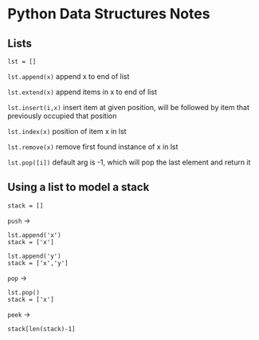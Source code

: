 Python Data Structures Notes
============================

Lists
-----

`lst = []`

`lst.append(x)` append x to end of list

`lst.extend(x)` append items in x to end of list

`lst.insert(i,x)` insert item at given position, will be followed by item that previously occupied that position

`lst.index(x)` position of item x in lst

`lst.remove(x)` remove first found instance of x in lst

`lst.pop([i])` default arg is -1, which will pop the last element and return it

Using a list to model a stack
-----------------------------
```
stack = []
```

`push` ->
```
lst.append('x')
stack = ['x']

lst.append('y')
stack = ['x','y']

```

`pop` ->
```
lst.pop()
stack = ['x']
```
`peek` ->
```
stack[len(stack)-1]
```


